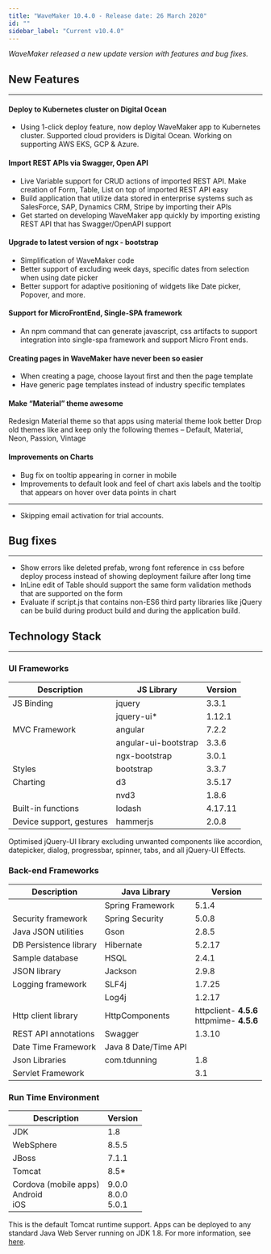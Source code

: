 ```yaml
---
title: "WaveMaker 10.4.0 - Release date: 26 March 2020"
id: ""
sidebar_label: "Current v10.4.0"
---
```

*WaveMaker released a new update version with features and bug fixes.*

## New Features

---

#### Deploy to Kubernetes cluster on Digital Ocean

- Using 1-click deploy feature, now deploy WaveMaker app to Kubernetes cluster. Supported cloud providers is Digital Ocean. Working on supporting AWS EKS, GCP & Azure.

#### Import REST APIs via Swagger, Open API

- Live Variable support for CRUD actions of imported REST API. Make creation of Form, Table, List on top of imported REST API easy
- Build application that utilize data stored in enterprise systems such as SalesForce, SAP, Dynamics CRM, Stripe by importing their APIs
- Get started on developing WaveMaker app quickly by importing existing REST API that has Swagger/OpenAPI support

#### Upgrade to latest version of ngx - bootstrap

- Simplification of WaveMaker code
- Better support of excluding week days, specific dates from selection when using date picker
- Better support for adaptive positioning of widgets like Date picker, Popover, and more.

#### Support for MicroFrontEnd, Single-SPA framework

- An npm command that can generate javascript, css artifacts to support integration into single-spa framework and support Micro Front ends.

#### Creating pages in WaveMaker have never been so easier

- When creating a page, choose layout first and then the page template
- Have generic page templates instead of industry specific templates

#### Make “Material” theme awesome

Redesign Material theme so that apps using material theme look better
Drop old themes like and keep only the following themes – Default, Material, Neon, Passion, Vintage

#### Improvements on Charts

- Bug fix on tooltip appearing in corner in mobile
- Improvements to default look and feel of chart axis labels and the tooltip that appears on hover over data points in chart



---

- Skipping email activation for trial accounts.



## Bug fixes

---

- Show errors like deleted prefab, wrong font reference in css before deploy process instead of showing deployment failure after long time
- InLine edit of Table should support the same form validation methods that are supported on the form
- Evaluate if script.js that contains non-ES6 third party libraries like jQuery can be build during product build and during the application build.


## Technology Stack

---

### UI Frameworks

| Description | JS Library | Version |
| --- | --- | --- |
| JS Binding | jquery | 3.3.1 |
|  | jquery-ui* | 1.12.1 |
| MVC Framework | angular | 7.2.2 |
|  | angular-ui-bootstrap | 3.3.6 |
|  | ngx-bootstrap | 3.0.1 |
| Styles | bootstrap | 3.3.7 |
| Charting | d3 | 3.5.17 |
|  | nvd3 | 1.8.6 |
| Built-in functions | lodash | 4.17.11 |
| Device support, gestures | hammerjs | 2.0.8 |

Optimised jQuery-UI library excluding unwanted components like accordion, datepicker, dialog, progressbar, spinner, tabs, and all jQuery-UI Effects.

### Back-end Frameworks

| Description | Java Library | Version |
| --- | --- | --- |
|  | Spring Framework |5.1.4 |
| Security framework | Spring Security | 5.0.8 |
| Java JSON utilities | Gson |2.8.5 |
| DB Persistence library | Hibernate |5.2.17 |
| Sample database | HSQL |2.4.1 |
| JSON library | Jackson |2.9.8 |
| Logging framework | SLF4j |1.7.25 |
|  | Log4j | 1.2.17 |
| Http client library | HttpComponents |httpclient- **4.5.6** <br> httpmime- **4.5.6** |
| REST API annotations | Swagger | 1.3.10 |
| Date Time Framework | Java 8 Date/Time API |  |
| Json Libraries | com.tdunning |  1.8 |
| Servlet Framework |  | 3.1 |

### Run Time Environment

| Description | Version |
| --- | --- |
| JDK | 1.8 |
| WebSphere | 8.5.5 |
| JBoss | 7.1.1 |
| Tomcat | 8.5* |
| Cordova (mobile apps) <br> Android <br> iOS | 9.0.0 <br> 8.0.0   <br> 5.0.1 |


This is the default Tomcat runtime support. Apps can be deployed to any standard Java Web Server running on JDK 1.8. For more information, see [here](/learn/app-development/deployment/deployment-web-server).
